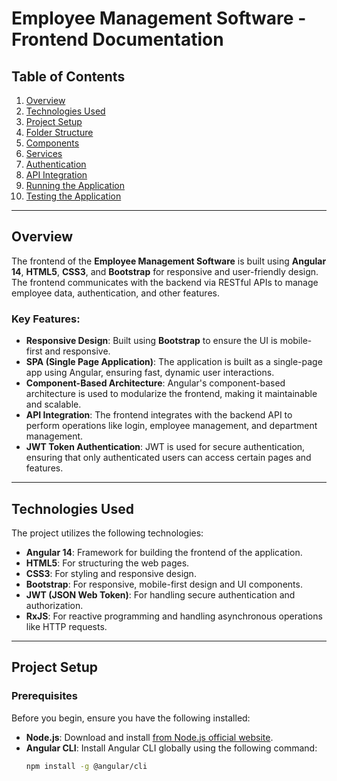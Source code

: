 # Employee Management Software - Frontend Documentation

## Table of Contents
1. [Overview](#overview)
2. [Technologies Used](#technologies-used)
3. [Project Setup](#project-setup)
4. [Folder Structure](#folder-structure)
5. [Components](#components)
6. [Services](#services)
7. [Authentication](#authentication)
8. [API Integration](#api-integration)
9. [Running the Application](#running-the-application)
10. [Testing the Application](#testing-the-application)

---

## Overview

The frontend of the **Employee Management Software** is built using **Angular 14**, **HTML5**, **CSS3**, and **Bootstrap** for responsive and user-friendly design. The frontend communicates with the backend via RESTful APIs to manage employee data, authentication, and other features.

### Key Features:
- **Responsive Design**: Built using **Bootstrap** to ensure the UI is mobile-first and responsive.
- **SPA (Single Page Application)**: The application is built as a single-page app using Angular, ensuring fast, dynamic user interactions.
- **Component-Based Architecture**: Angular's component-based architecture is used to modularize the frontend, making it maintainable and scalable.
- **API Integration**: The frontend integrates with the backend API to perform operations like login, employee management, and department management.
- **JWT Token Authentication**: JWT is used for secure authentication, ensuring that only authenticated users can access certain pages and features.

---

## Technologies Used

The project utilizes the following technologies:

- **Angular 14**: Framework for building the frontend of the application.
- **HTML5**: For structuring the web pages.
- **CSS3**: For styling and responsive design.
- **Bootstrap**: For responsive, mobile-first design and UI components.
- **JWT (JSON Web Token)**: For handling secure authentication and authorization.
- **RxJS**: For reactive programming and handling asynchronous operations like HTTP requests.

---

## Project Setup

### Prerequisites

Before you begin, ensure you have the following installed:

- **Node.js**: Download and install [from Node.js official website](https://nodejs.org/).
- **Angular CLI**: Install Angular CLI globally using the following command:
  ```bash
  npm install -g @angular/cli
